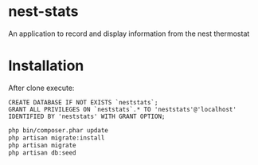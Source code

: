 nest-stats
==========

An application to record and display information from the nest thermostat


Installation
============

After clone execute:

```mysql
CREATE DATABASE IF NOT EXISTS `neststats`;
GRANT ALL PRIVILEGES ON `neststats`.* TO 'neststats'@'localhost' IDENTIFIED BY 'neststats' WITH GRANT OPTION;
```

```bash
php bin/composer.phar update
php artisan migrate:install
php artisan migrate
php artisan db:seed
```
